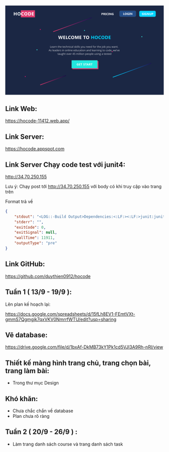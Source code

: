 ![alt text](https://github.com/duythien0912/hocode/blob/master/Design/Home%20-%202.png?raw=true)

## Link Web: 

https://hocode-11412.web.app/

## Link Server: 

https://hocode.appspot.com

## Link Server Chạy code test với junit4: 

http://34.70.250.155

Lưu ý: Chạy post tới http://34.70.250.155 với body có khi truy cập vào trang trên

Format trả về

```json
{
    "stdout": "<LOG::-Build Output>Dependencies:<:LF:><:LF:>junit:junit:4.12<:LF:>org.projectlombok:lombok:1.16.18<:LF:>org.mockito:mockito-core:2.7.19<:LF:>org.assertj:assertj-core:3.8.0<:LF:>org.xerial:sqlite-jdbc:3.19.3<:LF:><:LF:>Tasks:<:LF:><:LF:>To honour the JVM settings for this build a new JVM will be forked. Please consider using the daemon: https://docs.gradle.org/5.4.1/userguide/gradle_daemon.html.<:LF:>Daemon will be stopped at the end of the build stopping after processing<:LF:>> Task :compileJava<:LF:>> Task :classes<:LF:>> Task :compileTestJava UP-TO-DATE<:LF:>> Task :testClasses<:LF:><:LF:>> Task :test<:LF:><:LF:><:LF:><:LF:>BUILD<:LF:> SUCCESSFUL in 11s<:LF:>3 actionable tasks: 2 executed, 1 up-to-date<:LF:>\n<DESCRIBE::>Test Suite\n<IT::>myTestFunction(TestFixture)\n<PASSED::>Test Passed\n<COMPLETEDIN::>\n<COMPLETEDIN::>34ms\n",
    "stderr": "",
    "exitCode": 0,
    "exitSignal": null,
    "wallTime": 11911,
    "outputType": "pre"
}
```

## Link GitHub: 

https://github.com/duythien0912/hocode

## Tuần 1 ( 13/9 - 19/9 ):
Lên plan kế hoạch lại:

https://docs.google.com/spreadsheets/d/15fLh8EV1-FEmtVXt-gmmS7Qgmgjk7qxVKV0NmrrfWTU/edit?usp=sharing

## Vẽ database:

https://drive.google.com/file/d/1bxAf-DkMB73kY1Pk1cd5VJl3A9Rh-nRl/view


## Thiết kế màng hình trang chủ, trang chọn bài, trang làm bài:
- Trong thư mục Design

## Khó khăn: 
- Chưa chắc chắn về database
- Plan chưa rõ ràng

## Tuần 2 ( 20/9 - 26/9 ) : 
- Làm trang danh sách course và trang danh sách task
